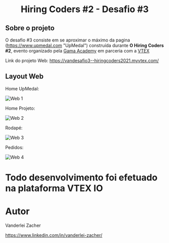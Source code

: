 <h1 align="center">Hiring Coders #2 - Desafio #3</h1>

## Sobre o projeto

O desafio #3 consiste em se aproximar o máximo da pagina (https://www.upmedal.com "UpMedal") construída durante **O Hiring Coders #2**, evento organizado pela [Gama Academy](https://www.gama.academy/ "Site da Gama Academy") em parceria com a [VTEX](https://vtex.com/br-pt/ "Site da VTEX")

Link do projeto Web: https://vandesafio3--hiringcoders2021.myvtex.com/

## Layout Web

Home UpMedal:

![Web 1](https://www.flickr.com/photos/193758296@N03/51396785279/in/dateposted-public/)

Home Projeto:

![Web 2](https://www.flickr.com/photos/193758296@N03/51396050491/in/dateposted-public/)

Rodapé:

![Web 3](https://www.flickr.com/photos/193758296@N03/51396050501/in/dateposted-public/)

Pedidos:

![Web 4](https://www.flickr.com/photos/193758296@N03/51396785349/in/dateposted-public/)

# Todo desenvolvimento foi efetuado na plataforma VTEX IO

# Autor

Vanderlei Zacher

https://www.linkedin.com/in/vanderlei-zacher/

